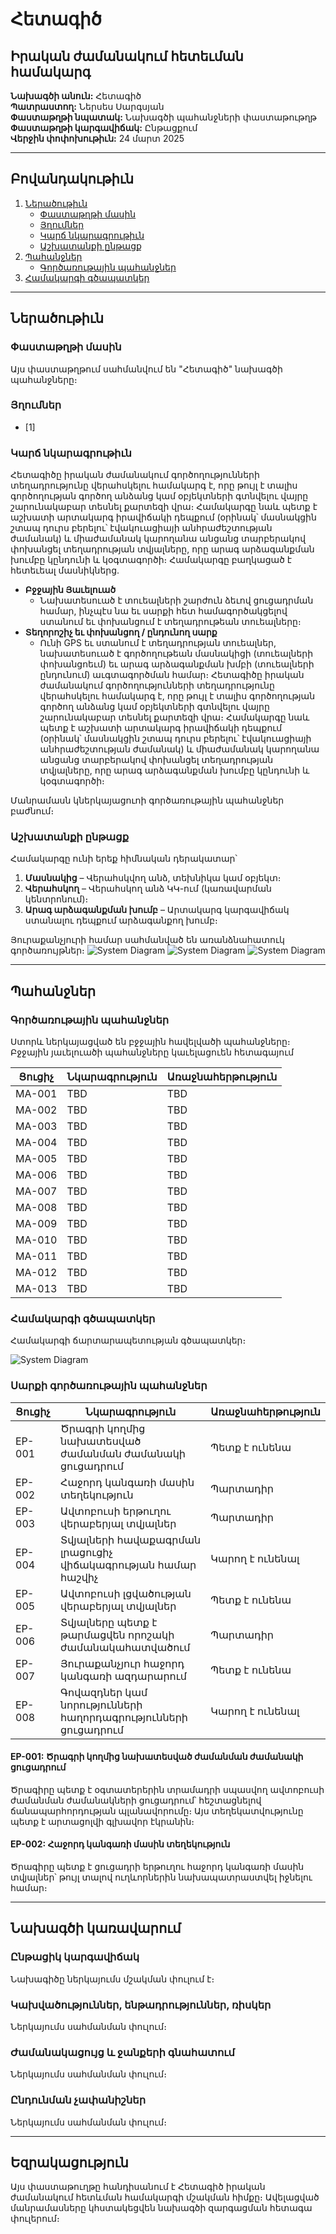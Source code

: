 # Հետագիծ

## Իրական ժամանակում հետեւման համակարգ
**Նախագծի անուն:** Հետագիծ  
**Պատրաստող:** Ներսես Սարգսյան  
**Փաստաթղթի նպատակ:** Նախագծի պահանջների փաստաթութղթ  
**Փաստաթղթի կարգավիճակ:** Ընթացքում  
**Վերջին փոփոխութիւն:** 24 մարտ 2025  

---

## Բովանդակութիւն
1. [Ներածութիւն](#ներածութիւն)
   - [Փաստաթղթի մասին](#փաստաթղթի-մասին)
   - [Յղումներ](#յղումներ)
   - [Կարճ նկարագրութիւն](#կարճ-նկարագրութիւն)
   - [Աշխատանքի ընթացք](#աշխատանքի-ընթացք)
2. [Պահանջներ](#պահանջներ)
   - [Գործառութային պահանջներ](#գործառութային-պահանջներ)
3. [Համակարգի գծապատկեր](#համակարգի-գծապատկեր)

---

## Ներածութիւն

### Փաստաթղթի մասին
Այս փաստաթղթում սահմանվում են "Հետագիծ" նախագծի պահանջները։

### Յղումներ
- [1]

### Կարճ նկարագրութիւն
Հետագիծը իրական ժամանակում գործողությունների տեղադրությունը վերահսկելու համակարգ է, որը թույլ է տալիս գործողության գործող անձանց կամ օբյեկտների գտնվելու վայրը շարունակաբար տեսնել քարտեզի վրա։ Համակարգը նաև պետք է աշխատի արտակարգ իրավիճակի դեպքում (օրինակ՝ մասնակցին շտապ դուրս բերելու՝ էվակուացիայի անհրաժեշտության ժամանակ) և միաժամանակ կարողանա անցանց տարբերակով փոխանցել տեղադրության տվյալները, որը արագ արձագանքման խումբը կընդունի և կօգտագործի։
Համակարգը բաղկացած է հետեւեալ մասնիկներց․

- **Բջջային Յաւելուած**
  - Նախատեսուած է տուեալների շարժուն ձեւով ցուցադրման համար, ինչպէս նա եւ սարքի հետ համագործակցելով ստանում եւ փոխանցում է տեղադրութեան տուեալները։
- **Տեղորոշիչ եւ փոխանցող / ընդունող սարք**
  - Ունի GPS եւ ստանում է տեղադրության տուեալներ, նախատեսուած է գործողութեան մասնակիցի (տուեալների փոխանցոեւմ) եւ արագ արձագանքման խմբի (տուեալների ընդունում) աւգտագործման համար։
Հետագիծը իրական ժամանակում գործողությունների տեղադրությունը վերահսկելու համակարգ է, որը թույլ է տալիս գործողության գործող անձանց կամ օբյեկտների գտնվելու վայրը շարունակաբար տեսնել քարտեզի վրա։ Համակարգը նաև պետք է աշխատի արտակարգ իրավիճակի դեպքում (օրինակ՝ մասնակցին շտապ դուրս բերելու՝ էվակուացիայի անհրաժեշտության ժամանակ) և միաժամանակ կարողանա անցանց տարբերակով փոխանցել տեղադրության 
տվյալները, որը արագ արձագանքման խումբը կընդունի և կօգտագործի։
          
Մանրամասն կներկայացուոի գործառութային պահանջներ բաժնում։

### Աշխատանքի ընթացք
Համակարգը ունի երեք հիմնական դերակատար՝
1. **Մասնակից** – Վերահսկվող անձ, տեխնիկա կամ օբյեկտ։
2. **Վերահսկող** – Վերահսկող անձ ԿԿ-ում (կառավարման կենտրոնում)։
3. **Արագ արձագանքման խումբ** – Արտակարգ կարգավիճակ ստանալու դեպքում արձագանքող խումբ։

Յուրաքանչյուրի համար սահմանված են առանձնահատուկ գործառույթներ։
![System Diagram](assets/մասն.png)
![System Diagram](assets/Վերասհ.png)
![System Diagram](assets/ախումբ.png)



---

## Պահանջներ

### Գործառութային պահանջներ
Ստորև ներկայացված են բջջային հավելվածի պահանջները։
Բջջային յաւելուածի պահանջները կաւելացուեն հետագայում

| Ցուցիչ | Նկարագրություն | Առաջնահերթություն |
|--------|--------------|----------------|
| MA-001 | TBD | TBD |
| MA-002 | TBD | TBD |
| MA-003 | TBD | TBD |
| MA-004 | TBD | TBD |
| MA-005 | TBD | TBD |
| MA-006 | TBD | TBD |
| MA-007 | TBD | TBD |
| MA-008 | TBD | TBD |
| MA-009 | TBD | TBD |
| MA-010 | TBD | TBD |
| MA-011 | TBD | TBD |
| MA-012 | TBD | TBD |
| MA-013 | TBD | TBD |

### Համակարգի գծապատկեր
Համակարգի ճարտարապետության գծապատկեր։

![System Diagram](assets/կառռ.png)

### Սարքի գործառութային պահանջներ

| Ցուցիչ | Նկարագրություն | Առաջնահերթություն |
|--------|--------------|----------------|
| EP-001 | Ծրագրի կողմից նախատեսված ժամանման ժամանակի ցուցադրում | Պետք է ունենա |
| EP-002 | Հաջորդ կանգառի մասին տեղեկություն | Պարտադիր |
| EP-003 | Ավտոբուսի երթուղու վերաբերյալ տվյալներ | Պարտադիր |
| EP-004 | Տվյալների հավաքագրման լրացուցիչ վիճակագրության համար հաշվիչ | Կարող է ունենալ |
| EP-005 | Ավտոբուսի լցվածության վերաբերյալ տվյալներ | Պետք է ունենա |
| EP-006 | Տվյալները պետք է թարմացվեն որոշակի ժամանակահատվածում | Պարտադիր |
| EP-007 | Յուրաքանչյուր հաջորդ կանգառի ազդարարում | Պետք է ունենա |
| EP-008 | Գովազդներ կամ նորությունների հաղորդագրությունների ցուցադրում | Կարող է ունենալ |

#### EP-001: Ծրագրի կողմից նախատեսված ժամանման ժամանակի ցուցադրում
Ծրագիրը պետք է օգտատերերին տրամադրի սպասվող ավտոբուսի ժամանման ժամանակների ցուցադրում՝ հեշտացնելով ճանապարհորդության պլանավորումը։ Այս տեղեկատվությունը պետք է արտացոլվի գլխավոր էկրանին։

#### EP-002: Հաջորդ կանգառի մասին տեղեկություն
Ծրագիրը պետք է ցուցադրի երթուղու հաջորդ կանգառի մասին տվյալներ՝ թույլ տալով ուղևորներին նախապատրաստվել իջնելու համար։

---

## Նախագծի կառավարում

### Ընթացիկ կարգավիճակ
Նախագիծը ներկայումս մշակման փուլում է։

### Կախվածություններ, ենթադրություններ, ռիսկեր
Ներկայումս սահմանման փուլում։

### Ժամանակացույց և ջանքերի գնահատում
Ներկայումս սահմանման փուլում։

### Ընդունման չափանիշներ
Ներկայումս սահմանման փուլում։

---

## Եզրակացություն
Այս փաստաթուղթը հանդիսանում է Հետագիծ իրական ժամանակում հետևման համակարգի մշակման հիմքը։ Ավելացված մանրամասները կհստակեցվեն նախագծի զարգացման հետագա փուլերում։
